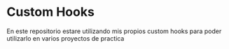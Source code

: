 # Custom Hooks

En este repositorio estare utilizando mis propios custom hooks para poder utilizarlo en varios proyectos de practica
